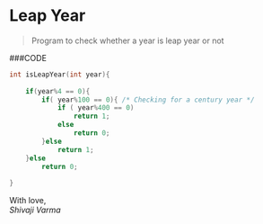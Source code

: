 Leap Year
=========

> Program to check whether a year is leap year or not

###CODE
```c
int isLeapYear(int year){
    
    if(year%4 == 0){
        if( year%100 == 0){ /* Checking for a century year */
            if ( year%400 == 0)
                return 1;
            else
                return 0;
        }else
            return 1;
    }else
        return 0;
        
}
```

With love,  
_Shivaji Varma_
